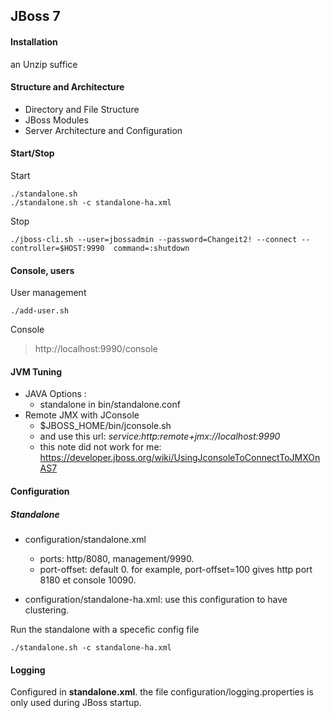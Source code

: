 ## JBoss 7 

#### Installation
an Unzip suffice 

#### Structure and Architecture
- Directory and File Structure
- JBoss Modules
- Server Architecture and Configuration

#### Start/Stop
Start
	
	./standalone.sh
	./standalone.sh -c standalone-ha.xml 
	

Stop

	./jboss-cli.sh --user=jbossadmin --password=Changeit2! --connect --controller=$HOST:9990  command=:shutdown

#### Console, users	
User management

	./add-user.sh

Console
> http://localhost:9990/console

#### JVM Tuning 
- JAVA Options : 
	- standalone in bin/standalone.conf
- Remote JMX with JConsole
	- $JBOSS_HOME/bin/jconsole.sh 
	- and use this url: *service:http:remote+jmx://localhost:9990*
	- this note did not work for me: https://developer.jboss.org/wiki/UsingJconsoleToConnectToJMXOnAS7
     
#### Configuration
##### Standalone
- configuration/standalone.xml 
	- ports: http/8080, management/9990.
	- port-offset: default 0. for example, port-offset=100 gives http port 8180 et console 10090. 

- configuration/standalone-ha.xml: use this configuration to have clustering.
	
Run the standalone with a specefic config file

    ./standalone.sh -c standalone-ha.xml

####  Logging
Configured in **standalone.xml**. the file configuration/logging.properties is only used during JBoss startup. 


